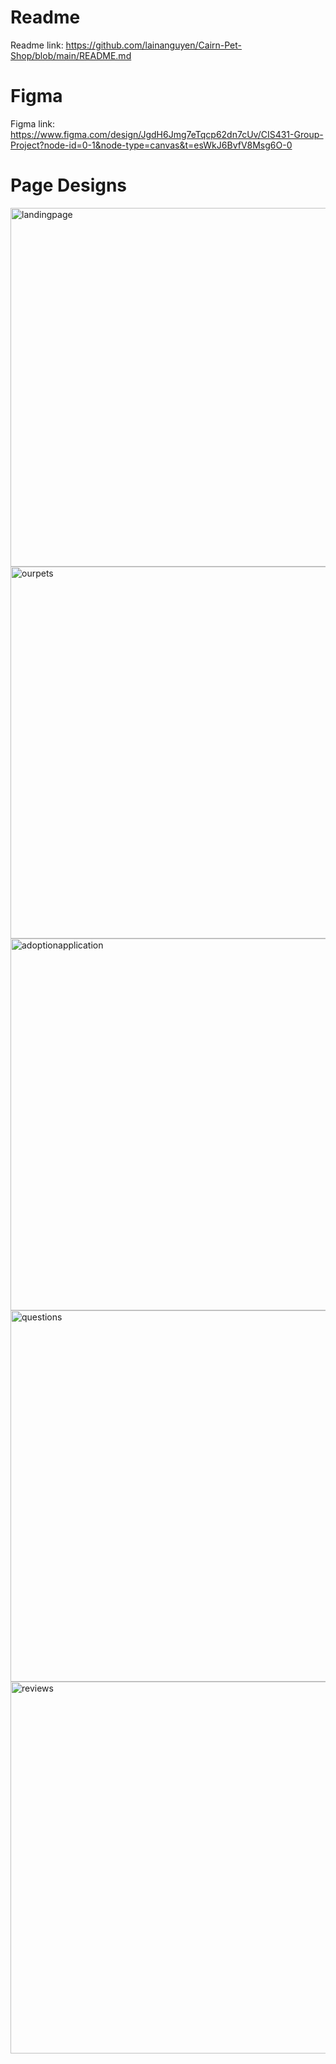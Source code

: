 # Readme

Readme link: https://github.com/lainanguyen/Cairn-Pet-Shop/blob/main/README.md

# Figma

Figma link: https://www.figma.com/design/JgdH6Jmg7eTqcp62dn7cUv/CIS431-Group-Project?node-id=0-1&node-type=canvas&t=esWkJ6BvfV8Msg6O-0

# Page Designs

<img width="574" alt="landingpage" src="https://github.com/user-attachments/assets/804581e0-479c-4598-8937-524ac94b1755">

<img width="595" alt="ourpets" src="https://github.com/user-attachments/assets/f510332f-2fb4-44df-9abf-d933d2b21c9d">

<img width="595" alt="adoptionapplication" src="https://github.com/user-attachments/assets/5dc1a63c-d790-4fac-ba37-4ef83633eae2">

<img width="594" alt="questions" src="https://github.com/user-attachments/assets/171a90be-d279-4234-bad3-57ea898edfe9">

<img width="595" alt="reviews" src="https://github.com/user-attachments/assets/cf49557f-ee20-4d06-96d7-aa0cc694cf3d">

